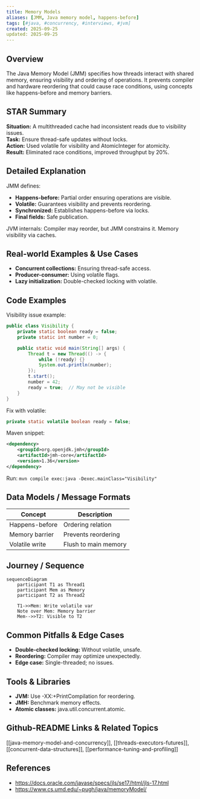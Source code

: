 ```yaml
---
title: Memory Models
aliases: [JMM, Java memory model, happens-before]
tags: [#java, #concurrency, #interviews, #jvm]
created: 2025-09-25
updated: 2025-09-25
---
```


## Overview
The Java Memory Model (JMM) specifies how threads interact with shared memory, ensuring visibility and ordering of operations. It prevents compiler and hardware reordering that could cause race conditions, using concepts like happens-before and memory barriers.

## STAR Summary
**Situation:** A multithreaded cache had inconsistent reads due to visibility issues.  
**Task:** Ensure thread-safe updates without locks.  
**Action:** Used volatile for visibility and AtomicInteger for atomicity.  
**Result:** Eliminated race conditions, improved throughput by 20%.

## Detailed Explanation
JMM defines:
- **Happens-before:** Partial order ensuring operations are visible.
- **Volatile:** Guarantees visibility and prevents reordering.
- **Synchronized:** Establishes happens-before via locks.
- **Final fields:** Safe publication.

JVM internals: Compiler may reorder, but JMM constrains it. Memory visibility via caches.

## Real-world Examples & Use Cases
- **Concurrent collections:** Ensuring thread-safe access.
- **Producer-consumer:** Using volatile flags.
- **Lazy initialization:** Double-checked locking with volatile.

## Code Examples
Visibility issue example:

```java
public class Visibility {
    private static boolean ready = false;
    private static int number = 0;

    public static void main(String[] args) {
        Thread t = new Thread(() -> {
            while (!ready) {}
            System.out.println(number);
        });
        t.start();
        number = 42;
        ready = true;  // May not be visible
    }
}
```

Fix with volatile:

```java
private static volatile boolean ready = false;
```

Maven snippet:

```xml
<dependency>
    <groupId>org.openjdk.jmh</groupId>
    <artifactId>jmh-core</artifactId>
    <version>1.36</version>
</dependency>
```

Run: `mvn compile exec:java -Dexec.mainClass="Visibility"`

## Data Models / Message Formats
| Concept | Description |
|---------|-------------|
| Happens-before | Ordering relation |
| Memory barrier | Prevents reordering |
| Volatile write | Flush to main memory |

## Journey / Sequence
```mermaid
sequenceDiagram
    participant T1 as Thread1
    participant Mem as Memory
    participant T2 as Thread2

    T1->>Mem: Write volatile var
    Note over Mem: Memory barrier
    Mem-->>T2: Visible to T2
```

## Common Pitfalls & Edge Cases
- **Double-checked locking:** Without volatile, unsafe.
- **Reordering:** Compiler may optimize unexpectedly.
- **Edge case:** Single-threaded; no issues.

## Tools & Libraries
- **JVM:** Use -XX:+PrintCompilation for reordering.
- **JMH:** Benchmark memory effects.
- **Atomic classes:** java.util.concurrent.atomic.

## Github-README Links & Related Topics
[[java-memory-model-and-concurrency]], [[threads-executors-futures]], [[concurrent-data-structures]], [[performance-tuning-and-profiling]]

## References
- https://docs.oracle.com/javase/specs/jls/se17/html/jls-17.html
- https://www.cs.umd.edu/~pugh/java/memoryModel/